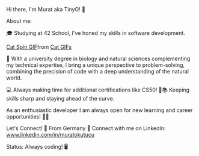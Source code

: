 Hi there, I'm Murat aka TinyO! 🤖

About me:

🎓 Studying at 42 School, I've honed my skills in software development.                                            
<div class="tenor-gif-embed" data-postid="26526063" data-share-method="host" data-aspect-ratio="0.665625" data-width="100%"><a href="https://tenor.com/view/cat-spin-chair-pixel-art-gif-26526063">Cat Spin GIF</a>from <a href="https://tenor.com/search/cat-gifs">Cat GIFs</a></div> <script type="text/javascript" async src="https://tenor.com/embed.js"></script>

🔬 With a university degree in biology and natural sciences complementing my technical expertise, I bring a unique perspective to problem-solving, combining the precision of code with a deep understanding of the natural world.

💻 Always making time for additional certifications like CS50! 🌟📚 Keeping skills sharp and staying ahead of the curve.

As an enthusiastic developer I am always open for new learning and career opportunities!  🚀✨

Let's Connect!
📌 From Germany
🔗 Connect with me on LinkedIn: www.linkedin.com/in/muratokutucu

Status: Always coding! 🖥️
